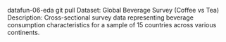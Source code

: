 datafun-06-eda
git pull
Dataset: Global Beverage Survey (Coffee vs Tea)
Description: 
Cross-sectional survey data representing beverage consumption characteristics for a sample of 15 countries across various continents.